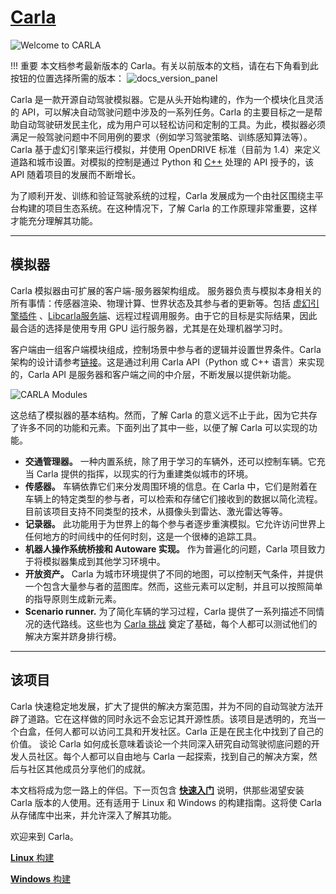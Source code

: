 # [Carla](https://carla.readthedocs.io/en/latest/start_introduction/) 

![Welcome to CARLA](img/welcome.png)

!!! 重要
    本文档参考最新版本的 Carla。有关以前版本的文档，请在右下角看到此按钮的位置选择所需的版本： ![docs_version_panel](img/docs_version_panel.jpg)


Carla 是一款开源自动驾驶模拟器。它是从头开始构建的，作为一个模块化且灵活的 API，可以解决自动驾驶问题中涉及的一系列任务。Carla 的主要目标之一是帮助自动驾驶研发民主化，成为用户可以轻松访问和定制的工具。为此，模拟器必须满足一般驾驶问题中不同用例的要求（例如学习驾驶策略、训练感知算法等）。Carla 基于虚幻引擎来运行模拟，并使用 OpenDRIVE 标准（目前为 1.4）来定义道路和城市设置。对模拟的控制是通过 Python 和 [C++]() 处理的 API 授予的，该 API 随着项目的发展而不断增长。 
  
为了顺利开发、训练和验证驾驶系统的过程，Carla 发展成为一个由社区围绕主平台构建的项目生态系统。在这种情况下，了解 Carla 的工作原理非常重要，这样才能充分理解其功能。

---
## 模拟器

Carla 模拟器由可扩展的客户端-服务器架构组成。
服务器负责与模拟本身相关的所有事情：传感器渲染、物理计算、世界状态及其参与者的更新等。包括 [虚幻引擎插件](carla_plugin.md) 、[Libcarla服务端](./ref_cpp.md)、远程过程调用服务。由于它的目标是实际结果，因此最合适的选择是使用专用 GPU 运行服务器，尤其是在处理机器学习时。

客户端由一组客户端模块组成，控制场景中参与者的逻辑并设置世界条件。Carla架构的设计请参考[链接](./carla_design.md)。这是通过利用 Carla API（Python 或 C++ 语言）来实现的，Carla API 是服务器和客户端之间的中介层，不断发展以提供新功能。


![CARLA Modules](img/carla_modules.png)

这总结了模拟器的基本结构。然而，了解 Carla 的意义远不止于此，因为它共存了许多不同的功能和元素。下面列出了其中一些，以便了解 Carla 可以实现的功能。

* __交通管理器。__ 一种内置系统，除了用于学习的车辆外，还可以控制车辆。它充当 Carla 提供的指挥，以现实的行为重建类似城市的环境。
* __传感器。__ 车辆依靠它们来分发周围环境的信息。在 Carla 中，它们是附着在车辆上的特定类型的参与者，可以检索和存储它们接收到的数据以简化流程。目前该项目支持不同类型的技术，从摄像头到雷达、激光雷达等等。 
* __记录器。__ 此功能用于为世界上的每个参与者逐步重演模拟。它允许访问世界上任何地方的时间线中的任何时刻，这是一个很棒的追踪工具。
* __机器人操作系统桥接和 Autoware 实现。__ 作为普遍化的问题，Carla 项目致力于将模拟器集成到其他学习环境中。
* __开放资产。__ Carla 为城市环境提供了不同的地图，可以控制天气条件，并提供一个包含大量参与者的蓝图库。然而，这些元素可以定制，并且可以按照简单的指导原则生成新元素。
* __Scenario runner.__ 为了简化车辆的学习过程，Carla 提供了一系列描述不同情况的迭代路线。这些也为 [Carla 挑战](https://carlachallenge.org/) 奠定了基础，每个人都可以测试他们的解决方案并跻身排行榜。

---
## 该项目

Carla 快速稳定地发展，扩大了提供的解决方案范围，并为不同的自动驾驶方法开辟了道路。它在这样做的同时永远不会忘记其开源性质。该项目是透明的，充当一个白盒，任何人都可以访问工具和开发社区。Carla 正是在民主化中找到了自己的价值。
谈论 Carla 如何成长意味着谈论一个共同深入研究自动驾驶彻底问题的开发人员社区。每个人都可以自由地与 Carla 一起探索，找到自己的解决方案，然后与社区其他成员分享他们的成就。
  

本文档将成为您一路上的伴侣。下一页包含 __[快速入门](start_quickstart.md)__ 说明，供那些渴望安装 Carla 版本的人使用。还有适用于 Linux 和 Windows 的构建指南。这将使 Carla 从存储库中出来，并允许深入了解其功能。

欢迎来到 Carla。 

<div class="build-buttons">
<p>
<a href="../build_linux" target="_blank" class="btn btn-neutral" title="Go to the latest CARLA release">
<b>Linux</b> 构建</a>
</p>
<p>
<a href="../build_windows" target="_blank" class="btn btn-neutral" title="Go to the latest CARLA release">
<b>Windows</b> 构建</a>
</p>
</div>
